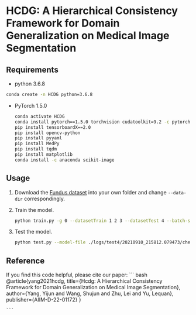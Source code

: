 # HCDG: A Hierarchical Consistency Framework for Domain Generalization on Medical Image Segmentation

## Requirements
-   python 3.6.8
   
   ``` bash
   conda create -n HCDG python=3.6.8 
   ```
   
-   PyTorch 1.5.0 
    
    ``` bash
    conda activate HCDG 
    conda install pytorch==1.5.0 torchvision cudatoolkit=9.2 -c pytorch 
    pip install tensorboardX==2.0
    pip install opencv-python
    pip install pyyaml
    pip install MedPy
    pip install tqdm
    pip install matplotlib
    conda install -c anaconda scikit-image
    ```
    

## Usage
1. Download the [Fundus dataset](https://drive.google.com/file/d/1p33nsWQaiZMAgsruDoJLyatoq5XAH-TH/view?usp=sharing) into your own folder and change `--data-dir` correspondingly.

2. Train the model.

    ``` bash
    python train.py -g 0 --datasetTrain 1 2 3 --datasetTest 4 --batch-size 4 --resume ./pretrained-weight/test4-40.pth.tar # You need to pretrain a vanilla model
    ```
3. Test the model.

    ``` bash
    python test.py --model-file ./logs/test4/20210910_215812.079473/checkpoint_50.pth.tar --datasetTest 4 -g 0

    ```

## Reference

If you find this code helpful, please cite our paper:
    ``` bash
      @article{yang2021hcdg,
         title={Hcdg: A Hierarchical Consistency Framework for Domain Generalization on Medical Image Segmentation},
         author={Yang, Yijun and Wang, Shujun and Zhu, Lei and Yu, Lequan},
         publisher={AIIM-D-22-01172}
      }

    ```
